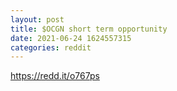 ```yaml
--- 
layout: post 
title: $OCGN short term opportunity 
date: 2021-06-24 1624557315 
categories: reddit 
--- 
```

https://redd.it/o767ps